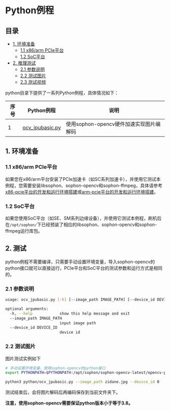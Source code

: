 # Python例程

## 目录

* [1. 环境准备](#1-环境准备)
    * [1.1 x86/arm PCIe平台](#11-x86arm-pcie平台)
    * [1.2 SoC平台](#12-soc平台)
* [2. 推理测试](#2-推理测试)
    * [2.1 参数说明](#21-参数说明)
    * [2.2 测试图片](#22-测试图片)
    * [2.3 测试视频](#23-测试视频)

python目录下提供了一系列Python例程，具体情况如下：

| 序号 |  Python例程      | 说明                                |
| ---- | ---------------- | -----------------------------------  |
| 1    | [ocv_jpubasic.py](./ocv_jpubasic.py) | 使用sophon-opencv硬件加速实现图片编解码 |

## 1. 环境准备
### 1.1 x86/arm PCIe平台

如果您在x86/arm平台安装了PCIe加速卡（如SC系列加速卡），并使用它测试本例程，您需要安装libsophon、sophon-opencv和sophon-ffmpeg，具体请参考[x86-pcie平台的开发和运行环境搭建](../../../docs/Environment_Install_Guide.md#3-x86-pcie平台的开发和运行环境搭建)或[arm-pcie平台的开发和运行环境搭建](../../../docs/Environment_Install_Guide.md#5-arm-pcie平台的开发和运行环境搭建)。

### 1.2 SoC平台

如果您使用SoC平台（如SE、SM系列边缘设备），并使用它测试本例程，刷机后在`/opt/sophon/`下已经预装了相应的libsophon、sophon-opencv和sophon-ffmpeg运行库包。

## 2. 测试
python例程不需要编译，只需要手动设置环境变量，导入sophon-opencv的python接口就可以直接运行，PCIe平台和SoC平台的测试参数和运行方式是相同的。
### 2.1 参数说明
```bash
usage: ocv_jpubasic.py [-h] [--image_path IMAGE_PATH] [--device_id DEVICE_ID]

optional arguments:
  -h, --help            show this help message and exit
  --image_path IMAGE_PATH
                        input image path
  --device_id DEVICE_ID
                        device id
```

### 2.2 测试图片
图片测试实例如下
```bash
# 手动设置环境变量，使用sophon-opencv的python接口
export PYTHONPATH=$PYTHONPATH:/opt/sophon/sophon-opencv-latest/opencv-python

python3 python/ocv_jpubasic.py --image_path zidane.jpg --device_id 0
```
测试结束后，会将图片解码后再编码保存到当前文件夹下。

**注意，使用sophon-opencv需要保证python版本小于等于3.8。**